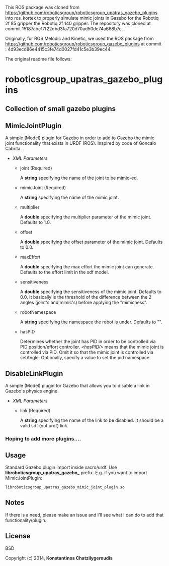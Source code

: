 This ROS package was cloned from https://github.com/roboticsgroup/roboticsgroup_upatras_gazebo_plugins into ros_kortex to properly simulate mimic joints in Gazebo for the Robotiq 2f 85 gripper the Robotiq 2f 140 gripper.
The repository was cloned at commit 15187abc17f22dbd3fa720d70ad50de74a668b7c.

Originally, for ROS Melodic and Kinetic, we used the ROS package from https://github.com/roboticsgroup/roboticsgroup_gazebo_plugins at commit : 4d93ecd86e4415c3fe74d0027fd41c5e3b39ec44.

The original readme file follows:

roboticsgroup_upatras_gazebo_plugins
====================================

Collection of small gazebo plugins
----------------------------------

MimicJointPlugin
----------------

A simple (Model) plugin for Gazebo in order to add to Gazebo the mimic joint functionality that exists in URDF (ROS). Inspired by code of Goncalo Cabrita.

  - *XML Parameters*

    - joint (Required)

      A **string** specifying the name of the joint to be mimic-ed.

    - mimicJoint (Required)

      A **string** specifying the name of the mimic joint.

    - multiplier

      A **double** specifying the multiplier parameter of the mimic joint. Defaults to 1.0.

    - offset

      A **double** specifying the offset parameter of the mimic joint. Defaults to 0.0.

    - maxEffort

      A **double** specifying the max effort the mimic joint can generate. Defaults to the effort limit in the sdf model.

    - sensitiveness

      A **double** specifying the sensitiveness of the mimic joint. Defaults to 0.0. It basically is the threshold of the difference between the 2 angles (joint's and mimic's) before applying the "mimicness".

    - robotNamespace

      A **string** specifying the namespace the robot is under. Defaults to "".

    - hasPID

      Determines whether the joint has PID in order to be controlled via PID position/effort controller. *\<hasPID/\>* means that the mimic joint is controlled via PID. Omit it so that the mimic joint is controlled via setAngle. Optionally, specify a value to set the pid namespace.

DisableLinkPlugin
-----------------

A simple (Model) plugin for Gazebo that allows you to disable a link in Gazebo's physics engine.

  - *XML Parameters*

    - link (Required)

      A **string** specifying the name of the link to be disabled. It should be a valid sdf (not urdf) link.

### Hoping to add more plugins....

Usage
------

Standard Gazebo plugin import inside xacro/urdf. Use **libroboticsgroup_upatras_gazebo_** prefix. E.g. if you want to import MimicJointPlugin:

```
libroboticsgroup_upatras_gazebo_mimic_joint_plugin.so
```

Notes
------

If there is a need, please make an issue and I'll see what I can do to add that functionality/plugin.

License
----

BSD

Copyright (c) 2014, **Konstantinos Chatzilygeroudis**
